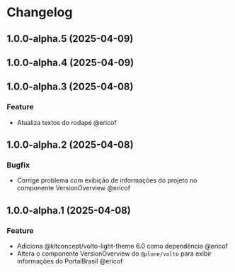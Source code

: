 # Changelog

<!-- You should *NOT* be adding new change log entries to this file.
     You should create a file in the news directory instead.
     For helpful instructions, please see:
     https://6.docs.plone.org/volto/developer-guidelines/contributing.html#create-a-pull-request
-->

<!-- towncrier release notes start -->

## 1.0.0-alpha.5 (2025-04-09)

## 1.0.0-alpha.4 (2025-04-09)

## 1.0.0-alpha.3 (2025-04-08)

### Feature

- Atualiza textos do rodapé @ericof 

## 1.0.0-alpha.2 (2025-04-08)

### Bugfix

- Corrige problema com exibição de informações do projeto no componente VersionOverview @ericof 

## 1.0.0-alpha.1 (2025-04-08)

### Feature

- Adiciona @kitconcept/volto-light-theme 6.0 como dependência @ericof 
- Altera o componente VersionOverview do `@plone/volto` para exibir informações do PortalBrasil @ericof
